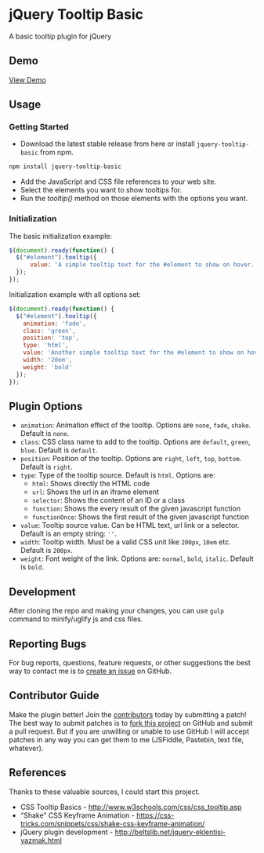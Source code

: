 # jQuery Tooltip Basic
A basic tooltip plugin for jQuery

## Demo
[View Demo](http://rencs.com/demo/jquery-tooltip-basic/)

## Usage
### Getting Started
* Download the latest stable release from here or install `jquery-tooltip-basic` from npm.
```bash
npm install jquery-tooltip-basic
```
* Add the JavaScript and CSS file references to your web site.
* Select the elements you want to show tooltips for.
* Run the *tooltip()* method on those elements with the options you want.

### Initialization
The basic initialization example:
```js
$(document).ready(function() {
  $("#element").tooltip({
      value: 'A simple tooltip text for the #element to show on hover.'
  });
});
```

Initialization example with all options set:
```js
$(document).ready(function() {
  $("#element").tooltip({
    animation: 'fade',
    class: 'green',
    position: 'top',
    type: 'html',
    value: 'Another simple tooltip text for the #element to show on hover.',
    width: '20em',
    weight: 'bold'
  });
});
```

## Plugin Options
- `animation`: Animation effect of the tooltip. Options are `none`, `fade`, `shake`. Default is `none`.
- `class`: CSS class name to add to the tooltip. Options are `default`, `green`, `blue`. Default is `default`.
- `position`: Position of the tooltip. Options are `right`, `left`, `top`, `bottom`. Default is `right`.
- `type`: Type of the tooltip source. Default is `html`. Options are:
  - `html`: Shows directly the HTML code
  - `url`: Shows the url in an iframe element
  - `selector`: Shows the content of an ID or a class
  - `function`: Shows the every result of the given javascript function
  - `functionOnce`: Shows the first result of the given javascript function
- `value`: Tooltip source value. Can be HTML text, url link or a selector. Default is an empty string: `''`.
- `width`: Tooltip width. Must be a valid CSS unit like `200px`, `10em` etc. Default is `200px`.
- `weight`: Font weight of the link. Options are: `normal`, `bold`, `italic`. Default is `bold`.

## Development
After cloning the repo and making your changes, you can use `gulp` command to minify/uglify js and css files.

## Reporting Bugs
For bug reports, questions, feature requests, or other suggestions the best way to contact me is to [create an issue][newissue] on GitHub.

[newissue]: https://github.com/pemre/jquery-tooltip-basic/issues/new

## Contributor Guide
Make the plugin better! Join the [contributors] today by submitting a patch! The best way to submit patches is to [fork this project][fork] on GitHub and submit a pull request. But if you are unwilling or unable to use GitHub I will accept patches in any way you can get them to me (JSFiddle, Pastebin, text file, whatever).

[contributors]: https://github.com/pemre/jquery-tooltip-basic/graphs/contributors
[fork]: https://github.com/pemre/jquery-tooltip-basic/fork

## References
Thanks to these valuable sources, I could start this project.

- CSS Tooltip Basics - http://www.w3schools.com/css/css_tooltip.asp
- “Shake” CSS Keyframe Animation - https://css-tricks.com/snippets/css/shake-css-keyframe-animation/
- jQuery plugin development - http://beltslib.net/jquery-eklentisi-yazmak.html